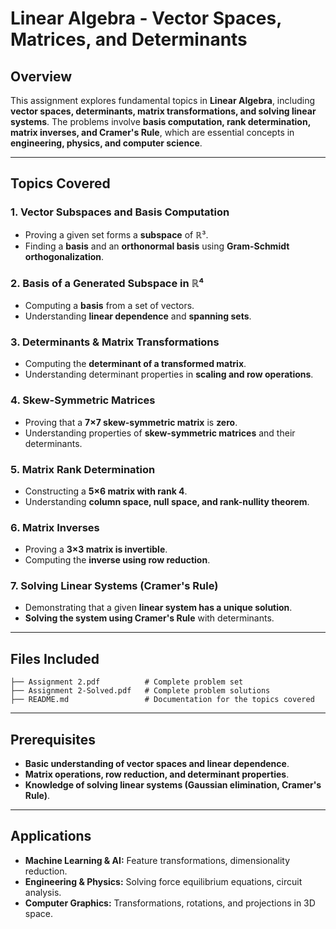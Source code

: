 # **Linear Algebra - Vector Spaces, Matrices, and Determinants**

## **Overview**
This assignment explores fundamental topics in **Linear Algebra**, including **vector spaces, determinants, matrix transformations, and solving linear systems**. The problems involve **basis computation, rank determination, matrix inverses, and Cramer's Rule**, which are essential concepts in **engineering, physics, and computer science**.

---

## **Topics Covered**
### **1. Vector Subspaces and Basis Computation**
- Proving a given set forms a **subspace** of ℝ³.
- Finding a **basis** and an **orthonormal basis** using **Gram-Schmidt orthogonalization**.

### **2. Basis of a Generated Subspace in ℝ⁴**
- Computing a **basis** from a set of vectors.
- Understanding **linear dependence** and **spanning sets**.

### **3. Determinants & Matrix Transformations**
- Computing the **determinant of a transformed matrix**.
- Understanding determinant properties in **scaling and row operations**.

### **4. Skew-Symmetric Matrices**
- Proving that a **7×7 skew-symmetric matrix** is **zero**.
- Understanding properties of **skew-symmetric matrices** and their determinants.

### **5. Matrix Rank Determination**
- Constructing a **5×6 matrix with rank 4**.
- Understanding **column space, null space, and rank-nullity theorem**.

### **6. Matrix Inverses**
- Proving a **3×3 matrix is invertible**.
- Computing the **inverse using row reduction**.

### **7. Solving Linear Systems (Cramer's Rule)**
- Demonstrating that a given **linear system has a unique solution**.
- **Solving the system using Cramer's Rule** with determinants.

---

## **Files Included**
```
├── Assignment 2.pdf          # Complete problem set
├── Assignment 2-Solved.pdf   # Complete problem solutions
├── README.md                 # Documentation for the topics covered
```

---

## **Prerequisites**
- **Basic understanding of vector spaces and linear dependence**.
- **Matrix operations, row reduction, and determinant properties**.
- **Knowledge of solving linear systems (Gaussian elimination, Cramer's Rule)**.

---

## **Applications**
- **Machine Learning & AI:** Feature transformations, dimensionality reduction.
- **Engineering & Physics:** Solving force equilibrium equations, circuit analysis.
- **Computer Graphics:** Transformations, rotations, and projections in 3D space.